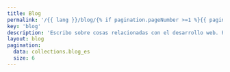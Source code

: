 ```yaml
---
title: Blog
permalink: '/{{ lang }}/blog/{% if pagination.pageNumber >=1 %}{{ pagination.pageNumber + 1 }}/{% endif %}index.html'
key: 'blog'
description: 'Escribo sobre cosas relacionadas con el desarrollo web. Proyectos, enfoques y observaciones, cosas que he aprendido o que considero importantes.'
layout: blog
pagination:
  data: collections.blog_es
  size: 6
---
```

